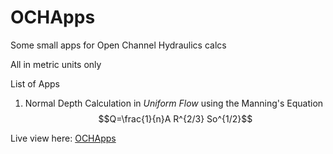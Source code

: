 # OCHApps
Some small apps for Open Channel Hydraulics calcs

All in metric units only

List of Apps

1. Normal Depth Calculation in *Uniform Flow* using the Manning's Equation
$$Q=\frac{1}{n}A R^{2/3} So^{1/2}$$

Live view here: [OCHApps](https://www.sleigh-munoz.co.uk/OCHApps)

